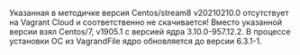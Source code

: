 Указанная в методичке версия Сentos/stream8 v20210210.0 отсутствует на Vagrant Cloud и соответственно не скачивается!
Вместо указанной версии взял Centos/7, v1905.1 с версией ядра 3.10.0-957.12.2. 
В процессе установки ОС из VagrandFile ядро обновляется до версии 6.3.1-1.

